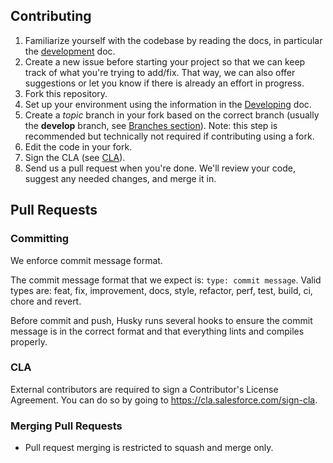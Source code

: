 ## Contributing

1. Familiarize yourself with the codebase by reading the docs, in
   particular the [development](./contributing/developing.md) doc.
1. Create a new issue before starting your project so that we can keep track of
   what you're trying to add/fix. That way, we can also offer suggestions or
   let you know if there is already an effort in progress.
1. Fork this repository.
1. Set up your environment using the information in the [Developing](./contributing/developing.md) doc.
1. Create a _topic_ branch in your fork based on the correct branch (usually the **develop** branch, see [Branches section](./contributing/developing.md)). Note: this step is recommended but technically not required if contributing using a fork.
1. Edit the code in your fork.
1. Sign the CLA (see [CLA](#cla)).
1. Send us a pull request when you're done. We'll review your code, suggest any
   needed changes, and merge it in.

## Pull Requests

### Committing

We enforce commit message format.

The commit message format that we expect is: `type: commit message`. Valid types are: feat, fix, improvement, docs, style, refactor, perf, test, build, ci, chore and revert.

Before commit and push, Husky runs several hooks to ensure the commit message is in the correct format and that everything lints and compiles properly.

### CLA

External contributors are required to sign a Contributor's License
Agreement. You can do so by going to https://cla.salesforce.com/sign-cla.

### Merging Pull Requests

- Pull request merging is restricted to squash and merge only.
